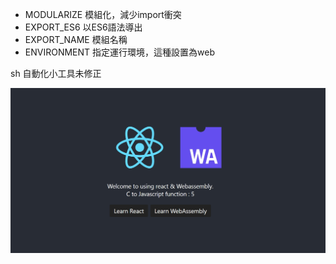 <!-- https://developer.mozilla.org/zh-CN/docs/WebAssembly/C_to_wasm -->
<!-- https://juejin.cn/post/7041485336350261278 -->

- MODULARIZE 模組化，減少import衝突
- EXPORT_ES6 以ES6語法導出
- EXPORT_NAME 模組名稱
- ENVIRONMENT 指定運行環境，這種設置為web

sh 自動化小工具未修正

![](./demo.jpg)